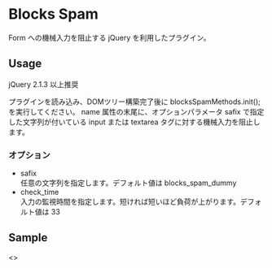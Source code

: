 # Blocks Spam

Form への機械入力を阻止する jQuery を利用したプラグイン。

## Usage
jQuery 2.1.3 以上推奨

プラグインを読み込み、DOMツリー構築完了後に blocksSpamMethods.init(); を実行してください。
name 属性の末尾に、オプションパラメータ safix で指定した文字列が付いている input または textarea タグに対する機械入力を阻止します。

### オプション
* safix  
    任意の文字列を指定します。デフォルト値は blocks_spam_dummy
* check_time  
    入力の監視時間を指定します。短ければ短いほど負荷が上がります。デフォルト値は 33

## Sample
<>


[Demo]: http://glorea.sub.jp/demo/blocks_spam.html        "Blocks spam demo."
